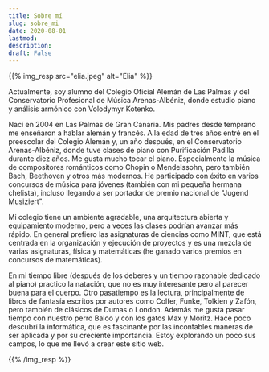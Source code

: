 ```yaml
---
title: Sobre mí
slug: sobre_mi
date: 2020-08-01
lastmod:
description:
draft: False
---
```

{{% img_resp src="elia.jpeg" alt="Elia" %}}

Actualmente, soy alumno del Colegio Oficial Alemán de Las Palmas y del Conservatorio Profesional de Música Arenas-Albéniz, donde estudio piano y análisis armónico con Volodymyr Kotenko.

Nací en 2004 en Las Palmas de Gran Canaria. Mis padres desde temprano me enseñaron a hablar alemán y francés. A la edad de tres años entré en el preescolar del Colegio Alemán y, un año después, en el Conservatorio Arenas-Albéniz, donde tuve clases de piano con Purificación Padilla durante diez años. Me gusta mucho tocar el piano. Especialmente la música de compositores románticos como Chopin o Mendelssohn, pero también Bach, Beethoven y otros más modernos. He participado con éxito en varios concursos de música para jóvenes (también con mi pequeña hermana chelista), incluso llegando a ser portador de premio nacional de "Jugend Musiziert".

Mi colegio tiene un ambiente agradable, una arquitectura abierta y equipamiento moderno, pero a veces las clases podrían avanzar más rápido. En general prefiero las asignaturas de ciencias como MINT, que está centrada en la organización y ejecución de proyectos y es una mezcla de varias asignaturas, física y matemáticas (he ganado varios premios en concursos de matemáticas).

En mi tiempo libre (después de los deberes y un tiempo razonable dedicado al piano) practico la natación, que no es muy interesante pero al parecer buena para el cuerpo. Otro pasatiempo es la lectura, principalmente de libros de fantasía escritos por autores como Colfer, Funke, Tolkien y Zafón, pero también de clásicos de Dumas o London. Además me gusta pasar tiempo con nuestro perro Baloo y con los gatos Max y Moritz.
Hace poco descubrí la informática, que es fascinante por las incontables maneras de ser aplicada y por su creciente importancia. Estoy explorando un poco sus campos, lo que me llevó a crear este sitio web. 

{{% /img_resp %}}
